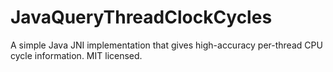 JavaQueryThreadClockCycles
==========================

A simple Java JNI implementation that gives high-accuracy per-thread CPU cycle information.  MIT licensed.
